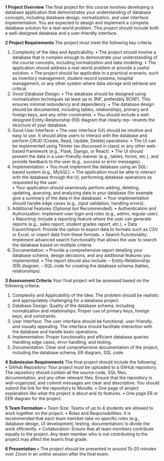 **1 Project Overview**
The final project for this course involves developing a database application that demonstrates your
understanding of database concepts, including database design, normalization, and user interface
implementation. You are expected to design and implement a complete database solution for a
real-world problem. This project should include both a well-designed database and a user-friendly
interface.

**2 Project Requirements**
The project must meet the following key criteria:

1. Complexity of the Idea and Applicability:
   • The project should involve a database that is complex enough to demonstrate your
   understanding of the course concepts, including normalization and data modeling.
   • The application should address a real-world problem or provide a useful solution.
   • The project should be applicable in a practical scenario, such as inventory management,
   student record systems, hospital management, or any other system where data storage
   and retrieval are critical.
2. Good Database Design:
   • The database should be designed using normalization techniques (at least up to 3NF,
   preferably BCNF). This ensures minimal redundancy and dependency.
   • The database design should be documented, including tables, relationships, primary and
   foreign keys, and any other constraints.
   • You should include a well-designed Entity-Relationship (ER) diagram that clearly rep-
   resents the structure of your database.
3. Good User Interface:
   • The user interface (UI) should be intuitive and easy to use. It should allow users to
   interact with the database and perform CRUD (Create, Read, Update, Delete) operations.
   • The UI can be implemented using Tkinter (as discussed in class) or any other web-based
   framework (e.g., Flask, Django, or React).
   • The UI should present the data in a user-friendly manner (e.g., tables, forms, etc.), and
   provide feedback to the user (e.g., success or error messages).
4. Implementation:
   • You must implement the database using an SQL-based system (e.g., MySQL).
   • The application must be able to interact with the database through the UI, performing
   database operations as requested by the user.  
   • Your application should seamlessly perform adding, deleting, updating, querying, and
   analyzing data in your database (for example give a summary of the data in the database).
   • Your implementation should handle edge cases (e.g., input validation, handling errors).
5. Additional Features (Optional but Recommended):
   • Authentication and Authorization: Implement user login and roles (e.g., admin, regular
   user).
   • Reporting: Include a reporting feature where the user can generate reports (e.g., sales
   report, student grades report, etc.).
   • Data Export/Import: Provide the option to export data to formats such as CSV or Excel,
   or import data from these formats.
   • Search Functionality: Implement advanced search functionality that allows the user to
   search the database based on multiple criteria.
6. Documentation:
   • Provide a comprehensive report detailing your database schema, design decisions, and
   any additional features you implemented.
   • The report should also include:
   – Entity-Relationship (ER) diagram.
   – SQL code for creating the database schema (tables, relationships).

**3 Assessment Criteria**
Your final project will be assessed based on the following criteria:

1. Complexity and Applicability of the Idea: The problem should be realistic and appropriately
   challenging for a database project.
2. Database Design: Quality of the database schema, including normalization and relationships.
   Proper use of primary keys, foreign keys, and constraints.
3. User Interface: The user interface should be functional, user-friendly, and visually appealing.
   The interface should facilitate interaction with the database and handle basic operations.
4. Implementation: Proper functionality and efficient database queries. Handling edge cases,
   error handling, and testing.
5. Documentation: Clear and comprehensive documentation of the project, including the database
   schema, ER diagram, SQL code.

**4 Submission Requirements**
The final project should include the following:
• GitHub Repository: Your project must be uploaded to a GitHub repository. The repository
should contain all the source code, SQL files, documentation, and any other relevant files.
Ensure that the repository is well-organized, and commit messages are clear and descriptive.
You should submit the link for the repository to Moodle.
• One page of project explanation like what the project is about and its features.
• One page ER or EER diagram for the project.

**5 Team Formation**
• Team Size: Teams of up to 4 students are allowed to work together on the project.
• Roles and Responsibilities: It is recommended that each team member take on specific
roles (e.g., database design, UI development, testing, documentation) to divide the work
efficiently.
• Collaboration: Ensure that all team members contribute equally to the project. Any team
member who is not contributing to the project may affect the team’s final grade.

**6 Presentation**
• The project should be presented in around 15-20 minutes over Zoom in an online session after
the final exam.
